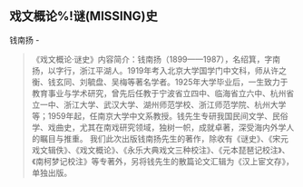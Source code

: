 ## 戏文概论%!谜(MISSING)史

钱南扬  -  

> 《戏文概论·谜史》内容简介：钱南扬（1899——1987），名绍箕，字南扬，以字行，浙江平湖人。1919年考入北京大学国学门中文科，师从许之衡、钱玄同、刘毓盘、吴梅等著名学者。1925年大学毕业后，一生致力于教育事业与学术研究，曾先后任教于宁波省立四中、临海省立六中、杭州省立一中、浙江大学、武汉大学、湖州师范学校、浙江师范学院、杭州大学等；1959年起，任南京大学中文系教授。钱先生专研我国民间文学、民俗学、戏曲史，尤其在南戏研究领域，独树一帜，成就卓著，深受海内外学人的瞩目与推重。 我们此次出版钱南扬先生的著作，除收有《谜史》、《宋元戏文辑佚》、《戏文概论》、《永乐大典戏文三种校注》、《元本琵琶记校注》、《南柯梦记校注》等专著外，另将钱先生的散篇论文汇辑为《汉上宦文存》，单独出版。
